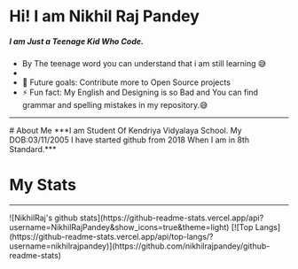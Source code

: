 # Hi! I am Nikhil Raj Pandey
##### I am Just a Teenage Kid Who Code.
- By The teenage word you can understand that i am still learning 😅
- 
- 🥅 Future goals: Contribute more to Open Source projects
- ⚡ Fun fact:  My English and Designing is so Bad and You can find grammar and spelling mistakes in my repository.😅
<hr>
# About Me
***I am Student Of Kendriya Vidyalaya School.
My DOB:03/11/2005 I have started github from 2018 When I am in 8th Standard.***

# My Stats
<hr>
![NikhilRaj's github stats](https://github-readme-stats.vercel.app/api?username=NikhilRajPandey&show_icons=true&theme=light)
[![Top Langs](https://github-readme-stats.vercel.app/api/top-langs/?username=nikhilrajpandey)](https://github.com/nikhilrajpandey/github-readme-stats)